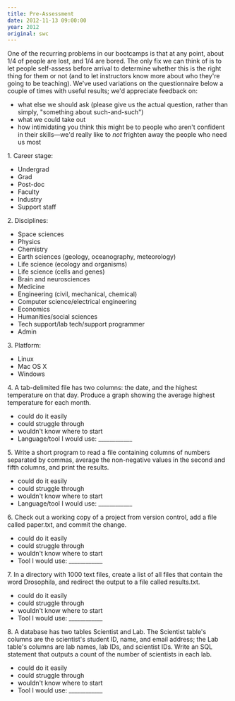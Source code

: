 ```yaml
---
title: Pre-Assessment
date: 2012-11-13 09:00:00
year: 2012
original: swc
---
```

<p>One of the recurring problems in our bootcamps is that at any point, about 1/4 of people are lost, and 1/4 are bored. The only fix we can think of is to let people self-assess before arrival to determine whether this is the right thing for them or not (and to let instructors know more about who they're going to be teaching). We've used variations on the questionnaire below a couple of times with useful results; we'd appreciate feedback on:</p>
<ul>
  <li>what else we should ask (please give us the actual question, rather than simply, "something about such-and-such")</li>
  <li>what we could take out</li>
  <li>how intimidating you think this might be to people who aren't confident in their skills&mdash;we'd really like to <em>not</em> frighten away the people who need us most</li>
</ul>

<p>1. Career stage:</p>
<ul>
  <li>Undergrad</li>
  <li>Grad</li>
  <li>Post-doc</li>
  <li>Faculty</li>
  <li>Industry</li>
  <li>Support staff</li>
</ul>
<p>2. Disciplines:</p>
<ul>
  <li>Space sciences</li>
  <li>Physics</li>
  <li>Chemistry</li>
  <li>Earth sciences (geology, oceanography, meteorology)</li>
  <li>Life science (ecology and organisms)</li>
  <li>Life science (cells and genes)</li>
  <li>Brain and neurosciences</li>
  <li>Medicine</li>
  <li>Engineering (civil, mechanical, chemical)</li>
  <li>Computer science/electrical engineering</li>
  <li>Economics</li>
  <li>Humanities/social sciences</li>
  <li>Tech support/lab tech/support programmer</li>
  <li>Admin</li>
</ul>
<p>3. Platform:</p>
<ul>
  <li>Linux</li>
  <li>Mac OS X</li>
  <li>Windows</li>
</ul>
<p>4. A tab-delimited file has two columns: the date, and the highest temperature on that day. Produce a graph showing the average highest temperature for each month.</p>
<ul>
  <li>could do it easily</li>
  <li>could struggle through</li>
  <li>wouldn't know where to start</li>
  <li>Language/tool I would use: ____________</li>
</ul>
<p>5. Write a short program to read a file containing columns of numbers separated by commas, average the non-negative values in the second and fifth columns, and print the results.</p>
<ul>
  <li>could do it easily</li>
  <li>could struggle through</li>
  <li>wouldn't know where to start</li>
  <li>Language/tool I would use: ____________</li>
</ul>
<p>6. Check out a working copy of a project from version control, add a file called paper.txt, and commit the change.</p>
<ul>
  <li>could do it easily</li>
  <li>could struggle through</li>
  <li>wouldn't know where to start</li>
  <li>Tool I would use: ____________</li>
</ul>
<p>7. In a directory with 1000 text files, create a list of all files that contain the word Drosophila, and redirect the output to a file called results.txt.</p>
<ul>
  <li>could do it easily</li>
  <li>could struggle through</li>
  <li>wouldn't know where to start</li>
  <li>Tool I would use: ____________</li>
</ul>
<p>8. A database has two tables Scientist and Lab. The Scientist table's columns are the scientist's student ID, name, and email address; the Lab table's columns are lab names, lab IDs, and scientist IDs. Write an SQL statement that outputs a count of the number of scientists in each lab.</p>
<ul>
  <li>could do it easily</li>
  <li>could struggle through</li>
  <li>wouldn't know where to start</li>
  <li>Tool I would use: ____________</li>
</ul>

